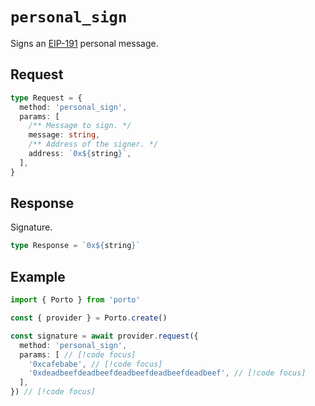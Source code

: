 # `personal_sign`

Signs an [EIP-191](https://eips.ethereum.org/EIPS/eip-191) personal message.

## Request

```ts
type Request = {
  method: 'personal_sign',
  params: [
    /** Message to sign. */
    message: string,
    /** Address of the signer. */
    address: `0x${string}`,
  ],
}
```

## Response

Signature.

```ts
type Response = `0x${string}`
```

## Example

```ts twoslash
import { Porto } from 'porto'

const { provider } = Porto.create()

const signature = await provider.request({
  method: 'personal_sign',
  params: [ // [!code focus]
    '0xcafebabe', // [!code focus]
    '0xdeadbeefdeadbeefdeadbeefdeadbeefdeadbeef', // [!code focus]
  ],
}) // [!code focus]
```
